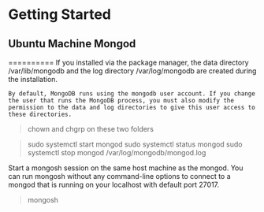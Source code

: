 # Getting Started


## Ubuntu Machine Mongod
==========
    If you installed via the package manager, the data directory /var/lib/mongodb and the log directory /var/log/mongodb are created during the installation.

    By default, MongoDB runs using the mongodb user account. If you change the user that runs the MongoDB process, you must also modify the permission to the data and log directories to give this user access to these directories.
  >  chown and chgrp on these two folders  
  
  > sudo systemctl start mongod
  > sudo systemctl status mongod
  > sudo systemctl stop mongod 
  > /var/log/mongodb/mongod.log  
  
  Start a mongosh session on the same host machine as the mongod. You can run mongosh without any command-line options to connect to a mongod that is running on your localhost with default port 27017.  
  > mongosh
    
